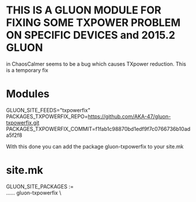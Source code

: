 # THIS IS A GLUON MODULE FOR FIXING SOME TXPOWER PROBLEM ON SPECIFIC DEVICES and 2015.2 GLUON

in ChaosCalmer seems to be a bug which causes TXpower reduction. This is a temporary fix

# Modules

GLUON_SITE_FEEDS="txpowerfix"<br>
PACKAGES_TXPOWERFIX_REPO=https://github.com/AKA-47/gluon-txpowerfix.git<br>
PACKAGES_TXPOWERFIX_COMMIT=f1fab1c98870bd1edf9f7c0766736b10ada5f2f8<br>

With this done you can add the package gluon-txpowerfix to your site.mk

# site.mk

GLUON_SITE_PACKAGES := \
......
	      gluon-txpowerfix \





